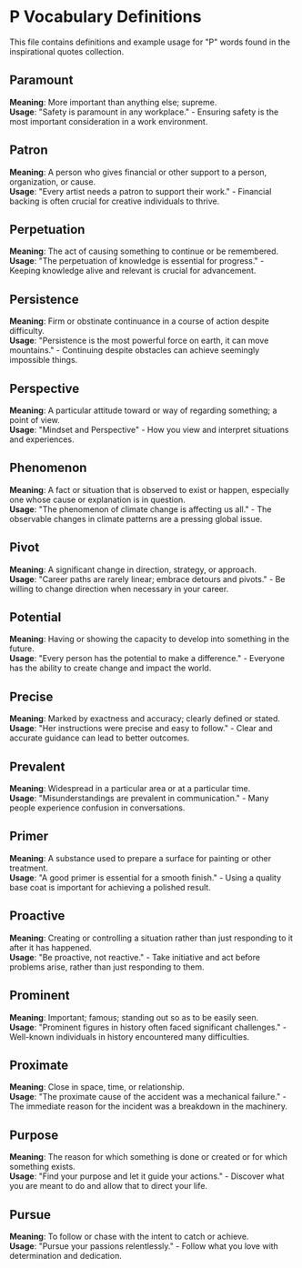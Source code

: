# P Vocabulary Definitions

This file contains definitions and example usage for "P" words found in the inspirational quotes collection.

## Paramount

**Meaning**: More important than anything else; supreme.  
**Usage**: "Safety is paramount in any workplace." - Ensuring safety is the most important consideration in a work environment.

## Patron

**Meaning**: A person who gives financial or other support to a person, organization, or cause.  
**Usage**: "Every artist needs a patron to support their work." - Financial backing is often crucial for creative individuals to thrive.

## Perpetuation

**Meaning**: The act of causing something to continue or be remembered.
**Usage**: "The perpetuation of knowledge is essential for progress." - Keeping knowledge alive and relevant is crucial for advancement.

## Persistence

**Meaning**: Firm or obstinate continuance in a course of action despite difficulty.  
**Usage**: "Persistence is the most powerful force on earth, it can move mountains." - Continuing despite obstacles can achieve seemingly impossible things.

## Perspective

**Meaning**: A particular attitude toward or way of regarding something; a point of view.  
**Usage**: "Mindset and Perspective" - How you view and interpret situations and experiences.

## Phenomenon

**Meaning**: A fact or situation that is observed to exist or happen, especially one whose cause or explanation is in question.  
**Usage**: "The phenomenon of climate change is affecting us all." - The observable changes in climate patterns are a pressing global issue.

## Pivot

**Meaning**: A significant change in direction, strategy, or approach.  
**Usage**: "Career paths are rarely linear; embrace detours and pivots." - Be willing to change direction when necessary in your career.

## Potential

**Meaning**: Having or showing the capacity to develop into something in the future.  
**Usage**: "Every person has the potential to make a difference." - Everyone has the ability to create change and impact the world.

## Precise

**Meaning**: Marked by exactness and accuracy; clearly defined or stated.  
**Usage**: "Her instructions were precise and easy to follow." - Clear and accurate guidance can lead to better outcomes.

## Prevalent

**Meaning**: Widespread in a particular area or at a particular time.  
**Usage**: "Misunderstandings are prevalent in communication." - Many people experience confusion in conversations.

## Primer

**Meaning**: A substance used to prepare a surface for painting or other treatment.  
**Usage**: "A good primer is essential for a smooth finish." - Using a quality base coat is important for achieving a polished result.

## Proactive

**Meaning**: Creating or controlling a situation rather than just responding to it after it has happened.  
**Usage**: "Be proactive, not reactive." - Take initiative and act before problems arise, rather than just responding to them.

## Prominent

**Meaning**: Important; famous; standing out so as to be easily seen.  
**Usage**: "Prominent figures in history often faced significant challenges." - Well-known individuals in history encountered many difficulties.

## Proximate

**Meaning**: Close in space, time, or relationship.  
**Usage**: "The proximate cause of the accident was a mechanical failure." - The immediate reason for the incident was a breakdown in the machinery.

## Purpose

**Meaning**: The reason for which something is done or created or for which something exists.  
**Usage**: "Find your purpose and let it guide your actions." - Discover what you are meant to do and allow that to direct your life.

## Pursue

**Meaning**: To follow or chase with the intent to catch or achieve.  
**Usage**: "Pursue your passions relentlessly." - Follow what you love with determination and dedication.
